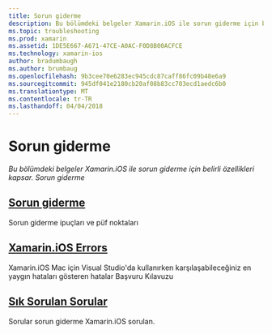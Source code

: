 ```yaml
---
title: Sorun giderme
description: Bu bölümdeki belgeler Xamarin.iOS ile sorun giderme için belirli özellikleri kapsar. Sorun giderme
ms.topic: troubleshooting
ms.prod: xamarin
ms.assetid: 1DE5E667-A671-47CE-A0AC-F0D8B00ACFCE
ms.technology: xamarin-ios
author: bradumbaugh
ms.author: brumbaug
ms.openlocfilehash: 9b3cee70e6283ec945cdc87caff86fc09b48e6a9
ms.sourcegitcommit: 945df041e2180cb20af08b83cc703ecd1aedc6b0
ms.translationtype: MT
ms.contentlocale: tr-TR
ms.lasthandoff: 04/04/2018
---
```

# <a name="troubleshooting"></a>Sorun giderme

_Bu bölümdeki belgeler Xamarin.iOS ile sorun giderme için belirli özellikleri kapsar. Sorun giderme_

<a name="Troubleshooting" />


##  <a name="troubleshootingiostroubleshootingtroubleshootingmd"></a>[Sorun giderme](~/ios/troubleshooting/troubleshooting.md)

Sorun giderme ipuçları ve püf noktaları

 <a name="Xamarin.Android_Errors_Reference" />


##  <a name="xamarinios-errorsiostroubleshootingmtouch-errorsmd"></a>[Xamarin.iOS Errors](~/ios/troubleshooting/mtouch-errors.md)

Xamarin.iOS Mac için Visual Studio'da kullanırken karşılaşabileceğiniz en yaygın hataları gösteren hatalar Başvuru Kılavuzu

## <a name="frequently-asked-questionsquestionsindexmd"></a>[Sık Sorulan Sorular](questions/index.md)
Sorular sorun giderme Xamarin.iOS sorulan.
